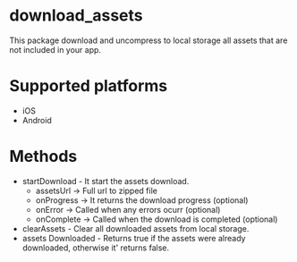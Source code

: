 # download_assets
This package download and uncompress to local storage all assets that are not included in your app.

# Supported platforms
* iOS
* Android

# Methods
* startDownload - It start the assets download.
  * assetsUrl -> Full url to zipped file
  * onProgress -> It returns the download progress (optional)
  * onError -> Called when any errors ocurr (optional)
  * onComplete -> Called when the download is completed (optional)  
* clearAssets - Clear all downloaded assets from local storage.
* assets Downloaded - Returns true if the assets were already downloaded, otherwise it' returns false.
